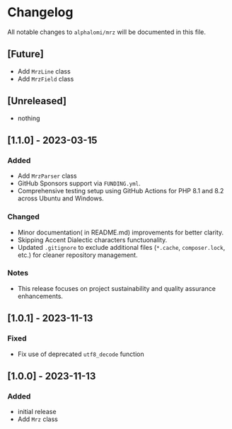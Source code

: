 # Changelog

All notable changes to `alphalomi/mrz` will be documented in this file.

## [Future]

- Add `MrzLine` class
- Add `MrzField` class

## [Unreleased]

- nothing

## [1.1.0] - 2023-03-15

### Added

- Add `MrzParser` class 
- GitHub Sponsors support via `FUNDING.yml`.
- Comprehensive testing setup using GitHub Actions for PHP 8.1 and 8.2 across Ubuntu and Windows.

### Changed
- Minor documentation( in README.md) improvements for better clarity.
- Skipping Accent Dialectic characters functuonality.
- Updated `.gitignore` to exclude additional files (`*.cache`, `composer.lock`, etc.) for cleaner repository management.

### Notes
- This release focuses on project sustainability and quality assurance enhancements.

## [1.0.1] - 2023-11-13

### Fixed

- Fix use of deprecated `utf8_decode` function


## [1.0.0] - 2023-11-13

### Added

- initial release
- Add `Mrz` class

